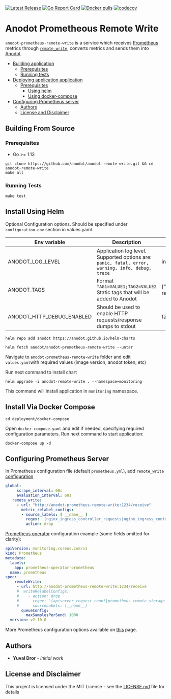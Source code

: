 [![Latest Release](https://img.shields.io/github/release/anodot/anodot-remote-write.svg)](https://github.com/anodot/anodot-remote-write/releases/latest)
[![Go Report Card](https://goreportcard.com/badge/github.com/anodot/anodot-remote-write)](https://goreportcard.com/report/github.com/anodot/anodot-remote-write)
[![Docker pulls](https://img.shields.io/docker/pulls/anodot/prometheus-remote-write.svg)](https://hub.docker.com/r/anodot/prometheus-remote-write)
[![codecov](https://codecov.io/gh/anodot/anodot-remote-write/branch/master/graph/badge.svg)](https://codecov.io/gh/anodot/anodot-remote-write)

# Anodot Prometheous Remote Write

`anodot-prometheus-remote-write` is a service which receives [Prometheus](https://github.com/prometheus) metrics through [`remote_write`](https://prometheus.io/docs/prometheus/latest/configuration/configuration/#remote_write), converts metrics and sends them into [Anodot](https://www.anodot.com).

* [Building application](#building-application)
  * [Prerequisites](#prerequisites)
  * [Running tests](#running-tests)
* [Deploying application application](#deploying-application-application)
  * [Prerequisites](#prerequisites-1)
     * [Using helm](#using-helm)
     * [Using docker-compose](#using-docker-compose)
* [Configuring Prometheus server](#configuring-prometheus-server)
  * [Authors](#authors)
  * [License and Disclaimer](#license-and-disclaimer)

## Building From Source
### Prerequisites
 - Go >= 1.13
 
```shell script
git clone https://github.com/anodot/anodot-remote-write.git && cd anodot-remote-write
make all
```

### Running Tests
```shell script
make test
```

## Install Using Helm

Optional Configuration options. Should be specified under `configuration.env` section in values.yaml

| Env variable                | Description                                                                   | Default       | 
| ----------------------------|-------------------------------------------------------------------------------| --------------|
| ANODOT_LOG_LEVEL            | Application log level. Supported options are: `panic, fatal, error, warning, info, debug, trace`| info          |
| ANODOT_TAGS                 | Format `TAG1=VALUE1;TAG2=VALUE2` Static tags that will be added to Anodot |["source":"prometheus-remote-write"]|
| ANODOT_HTTP_DEBUG_ENABLED   | Should be used to enable HTTP requests/response dumps to stdout |false|


```shell script
helm repo add anodot https://anodot.github.io/helm-charts
```

```shell script
helm fetch anodot/anodot-prometheus-remote-write --untar
```

Navigate to `anodot-prometheus-remote-write` folder and edit `values.yaml`with required values (image version, anodot token,
etc)

Run next command to install chart
```shell script
helm upgrade -i anodot-remote-write . --namespace=monitoring
```

This command will install application in `monitoring` namespace.

## Install Via Docker Compose

```shell script
cd deployment/docker-compose
```
Open `docker-compose.yaml` and edit if needed, specifying required configuration parameters.
Run next command to start application:
```shell script
docker-compose up -d 
``` 

## Configuring Prometheus Server
In Prometheus configuration file (default `prometheus.yml`), add `remote_write` [configuration](https://prometheus.io/docs/prometheus/latest/configuration/configuration/#remote_write)
 ```yaml
 global:
      scrape_interval: 60s
      evaluation_interval: 60s
    remote_write:
      - url: "http://anodot-prometheus-remote-write:1234/receive"
        metric_relabel_configs:
        - source_labels: [ __name__ ]
          regex: '(nginx_ingress_controller_requests|nginx_ingress_controller_ingress_upstream_latency_seconds)'
          action: drop
```

[Prometheus operator](https://github.com/coreos/prometheus-operator) configuration example (some fields omitted for clarity):
```yaml
apiVersion: monitoring.coreos.com/v1
kind: Prometheus
metadata:
  labels:
    app: prometheus-operator-prometheus
  name: prometheus
spec:
    remoteWrite:
     - url: http://anodot-prometheus-remote-write:1234/receive
     #  writeRelabelConfigs:
     #    - action: drop
     #      regex: '(apiserver_request_count|prometheus_remote_storage_sent_batch_duration_seconds_bucket)'
     #      sourceLabels: [__name__]
       queueConfig:
         maxSamplesPerSend: 1000
  version: v2.10.0
```

More Prometheus configuration options available on [this](https://github.com/coreos/prometheus-operator/blob/master/Documentation/api.md#remotewritespec) page.

## Authors

* **Yuval Dror** - *Initial work* 

## License and Disclaimer

This project is licensed under the MIT License - see the [LICENSE.md](LICENSE.md) file for details
